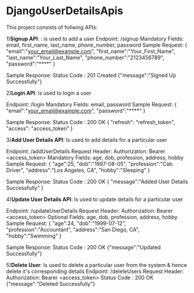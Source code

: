 # DjangoUserDetailsApis

This project consists of follwing APIs:

1)**Signup API**: : is used to add a user 
  Endpoint: /signup 
  Mandatory Fields: email, first_name, last_name, phone_number, password
  Sample Request: 
  {
    "email":"your_email@example.com", 
    "first_name":"Your_First_Name",
    "last_name":"Your_Last_Name",
    "phone_number":"2123456789",
    "password":"****"
  }

Sample Response:
  Status Code : 201 Created
  {"message":"Signed Up Successfully"}

2)**Login API**: is used to login a user

Endpoint: /login
Mandatory Fields: email, password
  Sample Request: 
  {
	"email":"your_email@example.com",
	"password":"****"
  }

  Sample Response:
  Status Code : 200 OK
  {
    "refresh": "refresh_token",
    "access": "access_token"
  }

3)**Add User Details API**: Is used to add details for a particular user

Endpoint: /addUserDetails
Request Header: Authorization: Bearer <access_token>
Mandatory Fields: age, dob, profession, address, hobby
  Sample Request: 
  {
	"age":25,
	"dob":"1997-08-05",
	"profession":"Cab Driver",
	"address":"Los Angeles, CA",
	"hobby":"Sleeping"
  }

  Sample Response:
  Status Code : 200 OK
  { "message":"Added User Details Successfully" }
  
 4)**Update User Details API**: Is used to update details for a particular user

 Endpoint: /updateUserDetails
 Request Header: Authorization: Bearer <access_token>
 Optional Fields: age, dob, profession, address, hobby
 Sample Request: 
  {
	"age":24,
	"dob":"1999-07-12",
	"profession":"Accountant",
	"address":"San Diego, CA",
	"hobby":"Swimming"
  }

  Sample Response:
  Status Code : 200 OK
  {"message":"Updated Successfully"}

5)**Delete User**: Is used to delete a particular user from the system & hence delete it's corresponding details
Endpoint: /deleteUsers
Request Header: Authorization: Bearer <access_token>
Status Code : 200 OK
{"message":"Deleted Successfully"}
